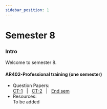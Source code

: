 ```yaml
---
sidebar_position: 1
---
```


# Semester 8

### Intro

Welcome to semester 8.

#### AR402-Professional training (one semester)

- Question Papers:<br/>
  [CT-1](https://www.google.com) &nbsp; | &nbsp;
  [CT-2](https://www.google.com) &nbsp; | &nbsp;
  [End sem](https://www.google.com)
- Resources:<br/>
  To be added
